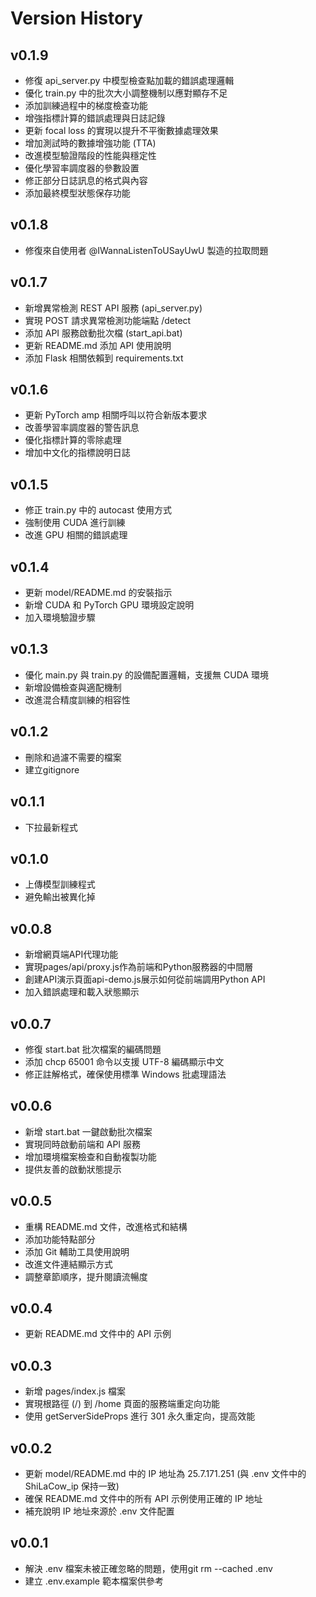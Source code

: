 # Version History

## v0.1.9
- 修復 api_server.py 中模型檢查點加載的錯誤處理邏輯
- 優化 train.py 中的批次大小調整機制以應對顯存不足
- 添加訓練過程中的梯度檢查功能
- 增強指標計算的錯誤處理與日誌記錄
- 更新 focal loss 的實現以提升不平衡數據處理效果
- 增加測試時的數據增強功能 (TTA)
- 改進模型驗證階段的性能與穩定性
- 優化學習率調度器的參數設置
- 修正部分日誌訊息的格式與內容
- 添加最終模型狀態保存功能

## v0.1.8
- 修復來自使用者 @IWannaListenToUSayUwU 製造的拉取問題

## v0.1.7
- 新增異常檢測 REST API 服務 (api_server.py)
- 實現 POST 請求異常檢測功能端點 /detect
- 添加 API 服務啟動批次檔 (start_api.bat)
- 更新 README.md 添加 API 使用說明
- 添加 Flask 相關依賴到 requirements.txt

## v0.1.6
- 更新 PyTorch amp 相關呼叫以符合新版本要求
- 改善學習率調度器的警告訊息
- 優化指標計算的零除處理
- 增加中文化的指標說明日誌

## v0.1.5
- 修正 train.py 中的 autocast 使用方式
- 強制使用 CUDA 進行訓練
- 改進 GPU 相關的錯誤處理

## v0.1.4
- 更新 model/README.md 的安裝指示
- 新增 CUDA 和 PyTorch GPU 環境設定說明
- 加入環境驗證步驟

## v0.1.3
- 優化 main.py 與 train.py 的設備配置邏輯，支援無 CUDA 環境
- 新增設備檢查與適配機制
- 改進混合精度訓練的相容性

## v0.1.2
- 刪除和過濾不需要的檔案
- 建立gitignore

## v0.1.1
- 下拉最新程式

## v0.1.0
- 上傳模型訓練程式
- 避免輸出被異化掉

## v0.0.8
- 新增網頁端API代理功能
- 實現pages/api/proxy.js作為前端和Python服務器的中間層
- 創建API演示頁面api-demo.js展示如何從前端調用Python API
- 加入錯誤處理和載入狀態顯示

## v0.0.7
- 修復 start.bat 批次檔案的編碼問題
- 添加 chcp 65001 命令以支援 UTF-8 編碼顯示中文
- 修正註解格式，確保使用標準 Windows 批處理語法

## v0.0.6
- 新增 start.bat 一鍵啟動批次檔案
- 實現同時啟動前端和 API 服務
- 增加環境檔案檢查和自動複製功能
- 提供友善的啟動狀態提示

## v0.0.5
- 重構 README.md 文件，改進格式和結構
- 添加功能特點部分
- 添加 Git 輔助工具使用說明
- 改進文件連結顯示方式
- 調整章節順序，提升閱讀流暢度

## v0.0.4
- 更新 README.md 文件中的 API 示例

## v0.0.3
- 新增 pages/index.js 檔案
- 實現根路徑 (/) 到 /home 頁面的服務端重定向功能
- 使用 getServerSideProps 進行 301 永久重定向，提高效能

## v0.0.2
- 更新 model/README.md 中的 IP 地址為 25.7.171.251 (與 .env 文件中的 ShiLaCow_ip 保持一致)
- 確保 README.md 文件中的所有 API 示例使用正確的 IP 地址
- 補充說明 IP 地址來源於 .env 文件配置

## v0.0.1
- 解決 .env 檔案未被正確忽略的問題，使用git rm --cached .env
- 建立 .env.example 範本檔案供參考

